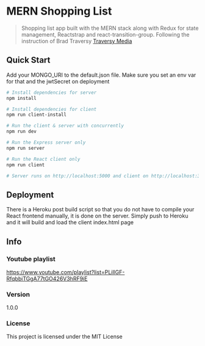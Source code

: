 # MERN Shopping List

> Shopping list app built with the MERN stack along with Redux for state management, Reactstrap and react-transition-group. Following the instruction of Brad Traversy [Traversy Media](http://www.traversymedia.com)

## Quick Start

Add your MONGO_URI to the default.json file. Make sure you set an env var for that and the jwtSecret on deployment

```bash
# Install dependencies for server
npm install

# Install dependencies for client
npm run client-install

# Run the client & server with concurrently
npm run dev

# Run the Express server only
npm run server

# Run the React client only
npm run client

# Server runs on http://localhost:5000 and client on http://localhost:3000
```

## Deployment

There is a Heroku post build script so that you do not have to compile your React frontend manually, it is done on the server. Simply push to Heroku and it will build and load the client index.html page

##  Info

### Youtube playlist

https://www.youtube.com/playlist?list=PLillGF-RfqbbiTGgA77tGO426V3hRF9iE

### Version

1.0.0

### License

This project is licensed under the MIT License